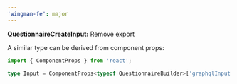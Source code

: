 ```yaml
---
'wingman-fe': major
---
```


**QuestionnaireCreateInput:** Remove export

A similar type can be derived from component props:

```typescript
import { ComponentProps } from 'react';

type Input = ComponentProps<typeof QuestionnaireBuilder>['graphqlInput'];
```
